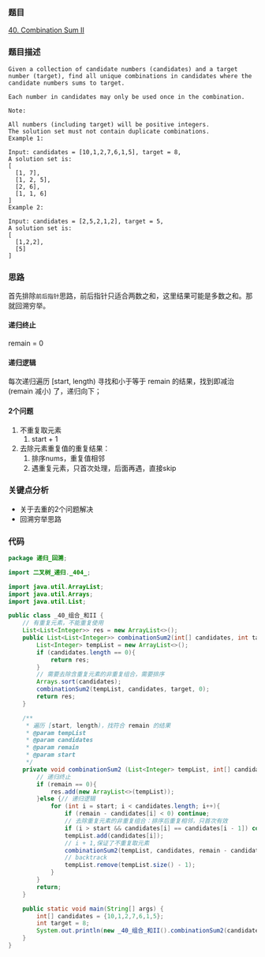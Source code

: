 ### 题目
[40. Combination Sum II](https://leetcode.com/problems/combination-sum-ii/)
### 题目描述
```
Given a collection of candidate numbers (candidates) and a target number (target), find all unique combinations in candidates where the candidate numbers sums to target.

Each number in candidates may only be used once in the combination.

Note:

All numbers (including target) will be positive integers.
The solution set must not contain duplicate combinations.
Example 1:

Input: candidates = [10,1,2,7,6,1,5], target = 8,
A solution set is:
[
  [1, 7],
  [1, 2, 5],
  [2, 6],
  [1, 1, 6]
]
Example 2:

Input: candidates = [2,5,2,1,2], target = 5,
A solution set is:
[
  [1,2,2],
  [5]
]
```
### 思路
首先排除`前后指针`思路，前后指针只适合两数之和，这里结果可能是多数之和。那就回溯穷举。

#### 递归终止

remain = 0
#### 递归逻辑

每次递归遍历 [start, length) 寻找和小于等于 remain 的结果，找到即减治  (remain 减小) 了，递归向下；

#### 2个问题

1. 不重复取元素
	1. start + 1
2. 去除元素重复值的重复结果：
	1. 排序nums，重复值相邻
	2. 遇重复元素，只首次处理，后面再遇，直接skip

### 关键点分析
* 关于去重的2个问题解决
* 回溯穷举思路

### 代码
```java
package 递归_回溯;

import 二叉树_递归._404_;

import java.util.ArrayList;
import java.util.Arrays;
import java.util.List;

public class _40_组合_和II {
    // 有重复元素，不能重复使用
    List<List<Integer>> res = new ArrayList<>();
    public List<List<Integer>> combinationSum2(int[] candidates, int target) {
        List<Integer> tempList = new ArrayList<>();
        if (candidates.length == 0){
            return res;
        }
        // 需要去除含重复元素的非重复组合，需要排序
        Arrays.sort(candidates);
        combinationSum2(tempList, candidates, target, 0);
        return res;
    }

    /**
     * 遍历 [start, length)，找符合 remain 的结果
     * @param tempList
     * @param candidates
     * @param remain
     * @param start
     */
    private void combinationSum2 (List<Integer> tempList, int[] candidates, int remain, int start){
        // 递归终止
        if (remain == 0){
            res.add(new ArrayList<>(tempList));
        }else {// 递归逻辑
            for (int i = start; i < candidates.length; i++){
                if (remain - candidates[i] < 0) continue;
                // 去除重复元素的非重复组合：排序后重复相邻，只首次有效
                if (i > start && candidates[i] == candidates[i - 1]) continue;
                tempList.add(candidates[i]);
                // i + 1,保证了不重复取元素
                combinationSum2(tempList, candidates, remain - candidates[i], i+1);
                // backtrack
                tempList.remove(tempList.size() - 1);
            }
        }
        return;
    }

    public static void main(String[] args) {
        int[] candidates = {10,1,2,7,6,1,5};
        int target = 8;
        System.out.println(new _40_组合_和II().combinationSum2(candidates, target));
    }
}
```
